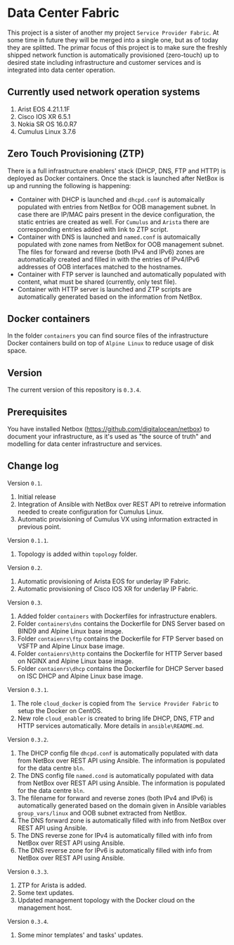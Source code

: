 # Data Center Fabric

This project is a sister of another my project `Service Provider Fabric`. At some time in future they will be merged into a single one, but as of today they are splitted. The primar focus of this project is to make sure the freshly shipped network function is automatically provisioned (zero-touch) up to desired state including infrastructure and customer services and is integrated into data center operation.

## Currently used network operation systems
1. Arist EOS 4.21.1.1F
2. Cisco IOS XR 6.5.1
3. Nokia SR OS 16.0.R7
4. Cumulus Linux 3.7.6

## Zero Touch Provisioning (ZTP)
There is a full infrastructure enablers' stack (DHCP, DNS, FTP and HTTP) is deployed as Docker containers. Once the stack is launched after NetBox is up and running the following is happening:
- Container with DHCP is launched and `dhcpd.conf` is automaically populated with entries from NetBox for OOB management subnet. In case there are IP/MAC pairs present in the device configuration, the static entries are created as well. For `Cumulus` and `Arista` there are corresponding entries added with link to ZTP script.
- Container with DNS is launched and `named.conf` is automaically populated with zone names from NetBox for OOB management subnet. The files for forward and reverse (both IPv4 and IPv6) zones are automatically created and filled in with the entries of IPv4/IPv6 addresses of OOB interfaces matched to the hostnames.
- Container with FTP server is launched and automatically populated with content, what must be shared (currently, only test file).
- Container with HTTP server is launched and ZTP scripts are automatically generated based on the information from NetBox.

## Docker containers
In the folder `containers` you can find source files of the infrastructure Docker containers build on top of `Alpine Linux` to reduce usage of disk space.

## Version

The current version of this repository is `0.3.4`.

## Prerequisites

You have installed Netbox (https://github.com/digitalocean/netbox) to document your infrastructure, as it's used as "the source of truth" and modelling for data center infrastructure and services. 

## Change log

Version `0.1`.
1. Initial release
2. Integration of Ansible with NetBox over REST API to retreive information needed to create configuration for Cumulus Linux.
3. Automatic provisioning of Cumulus VX using information extracted in previous point.

Version `0.1.1`.
1. Topology is added within `topology` folder.

Version `0.2`.
1. Automatic provisioning of Arista EOS for underlay IP Fabric.
2. Automatic provisioning of Cisco IOS XR for underlay IP Fabric.

Version `0.3`.
1. Added folder `containers` with Dockerfiles for infrastructure enablers.
2. Folder `containers\dns` contains the Dockerfile for DNS Server based on BIND9 and Alpine Linux base image.
3. Folder `contaienrs\ftp` contains the Dockerfile for FTP Server based on VSFTP and Alpine Linux base image.
4. Folder `contaienrs\http` contains the Dockerfile for HTTP Server based on NGINX and Alpine Linux base image.
5. Folder `contaienrs\dhcp` contains the Dockerfile for DHCP Server based on ISC DHCP and Alpine Linux base image.

Version `0.3.1`.
1. The role `cloud_docker` is copied from `The Service Provider Fabric` to setup the Docker on CentOS.
2. New role `cloud_enabler` is created to bring life DHCP, DNS, FTP and HTTP services automatically. More details in `ansible\README.md`.

Version `0.3.2`.
1. The DHCP config file `dhcpd.conf` is automatically populated with data from NetBox over REST API using Ansible. The information is populated for the data centre `bln`.
2. The DNS config file `named.cond` is automatically populated with data from NetBox over REST API using Ansible. The information is populated for the data centre `bln`.
3. The filename for forward and reverse zones (both IPv4 and IPv6) is automatically generated based on the domain given in Ansible variables `group_vars/linux` and OOB subnet extracted from NetBox.
4. The DNS forward zone is automatically filled with info from NetBox over REST API using Ansible.
5. The DNS reverse zone for IPv4 is automatically filled with info from NetBox over REST API using Ansible.
6. The DNS reverse zone for IPv6 is automatically filled with info from NetBox over REST API using Ansible.

Version `0.3.3`.
1. ZTP for Arista is added.
2. Some text updates.
3. Updated management topology with the Docker cloud on the management host.

Version `0.3.4`.
1. Some minor templates' and tasks' updates.
